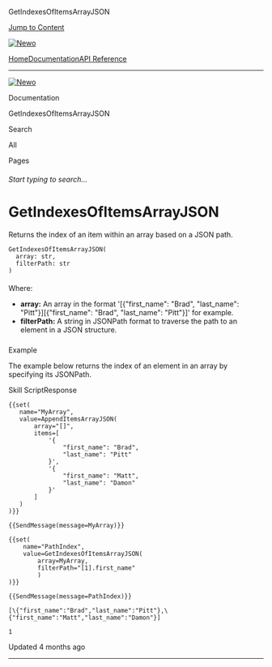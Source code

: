 GetIndexesOfItemsArrayJSON

[Jump to Content](#content)

[![Newo](https://files.readme.io/895bdeef8322f081f6d0f4507a17e414930dfddfddf1de452f458dc00698ca84-small-svgviewer-png-output_9.png)](/)

[Home](/)[Documentation](/docs)[API Reference](/reference)

* * *

[![Newo](https://files.readme.io/895bdeef8322f081f6d0f4507a17e414930dfddfddf1de452f458dc00698ca84-small-svgviewer-png-output_9.png)](/)

Documentation

GetIndexesOfItemsArrayJSON

Search

All

Pages

###### Start typing to search…

# GetIndexesOfItemsArrayJSON

Returns the index of an item within an array based on a JSON path.

```
GetIndexesOfItemsArrayJSON(
  array: str, 
  filterPath: str
)
```

#### 

Where:

[](#where)

*   **array:** An array in the format '\[{"first\_name": "Brad", "last\_name": "Pitt"}\]\[{"first\_name": "Brad", "last\_name": "Pitt"}\]' for example.
*   **filterPath:** A string in JSONPath format to traverse the path to an element in a JSON structure.

### 

Example

[](#example)

The example below returns the index of an element in an array by specifying its JSONPath.

Skill ScriptResponse

```
{{set(
   name="MyArray",
   value=AppendItemsArrayJSON(
       array="[]",
       items=[
           '{
               "first_name": "Brad",
               "last_name": "Pitt"
           }',
           '{
               "first_name": "Matt",
               "last_name": "Damon"
           }'
       ]
   )
)}}

{{SendMessage(message=MyArray)}}

{{set(
    name="PathIndex",
    value=GetIndexesOfItemsArrayJSON(
        array=MyArray, 
        filterPath="[1].first_name"
        )
)}}

{{SendMessage(message=PathIndex)}}
```

```
[\{"first_name":"Brad","last_name":"Pitt"},\{"first_name":"Matt","last_name":"Damon"}]

1
```

  

Updated 4 months ago

* * *
